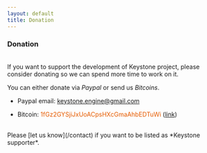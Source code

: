 ```yaml
---
layout: default
title: Donation
---
```


### Donation

<br>
If you want to support the development of Keystone project, please consider donating so we can spend more time to work on it.

You can either donate via *Paypal* or send us *Bitcoins*.

- Paypal email: <font color="blue">keystone.engine@gmail.com</font>

- Bitcoin: <font color="#E65C00">1fGz2GYSjiJxUoACpsHXcGmaAhbEDTuWi</font> ([link](bitcoin:1fGz2GYSjiJxUoACpsHXcGmaAhbEDTuWi?message=donation))

<br>
Please [let us know](/contact) if you want to be listed as *Keystone supporter*.
